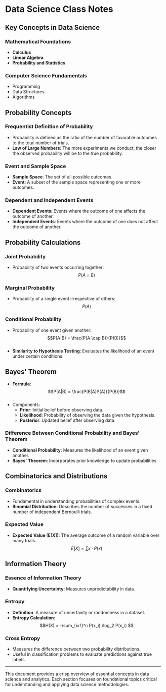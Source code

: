 # Data Science Class Notes

## Key Concepts in Data Science
### Mathematical Foundations
- **Calculus**
- **Linear Algebra**
- **Probability and Statistics**

### Computer Science Fundamentals
- Programming
- Data Structures
- Algorithms

## Probability Concepts
### Frequentist Definition of Probability
- Probability is defined as the ratio of the number of favorable outcomes to the total number of trials.
- **Law of Large Numbers**: The more experiments we conduct, the closer the observed probability will be to the true probability.

### Event and Sample Space
- **Sample Space**: The set of all possible outcomes.
- **Event**: A subset of the sample space representing one or more outcomes.

### Dependent and Independent Events
- **Dependent Events**: Events where the outcome of one affects the outcome of another.
- **Independent Events**: Events where the outcome of one does not affect the outcome of another.

## Probability Calculations
### Joint Probability
- Probability of two events occurring together: $$P(A \cap B)$$

### Marginal Probability
- Probability of a single event irrespective of others: $$P(A)$$

### Conditional Probability
- Probability of one event given another: $$P(A|B) = \frac{P(A \cap B)}{P(B)}$$.
- **Similarity to Hypothesis Testing**: Evaluates the likelihood of an event under certain conditions.

## Bayes' Theorem
- **Formula**: $$P(A|B) = \frac{P(B|A)P(A)}{P(B)}$$.
- Components:
  - **Prior**: Initial belief before observing data.
  - **Likelihood**: Probability of observing the data given the hypothesis.
  - **Posterior**: Updated belief after observing data.

### Difference Between Conditional Probability and Bayes' Theorem
- **Conditional Probability**: Measures the likelihood of an event given another.
- **Bayes' Theorem**: Incorporates prior knowledge to update probabilities.

## Combinatorics and Distributions
### Combinatorics
- Fundamental in understanding probabilities of complex events.
- **Binomial Distribution**: Describes the number of successes in a fixed number of independent Bernoulli trials.

### Expected Value
- **Expected Value (E[X])**: The average outcome of a random variable over many trials.
  $$E[X] = \sum{x \cdot P(x)}$$

## Information Theory
### Essence of Information Theory
- **Quantifying Uncertainty**: Measures unpredictability in data.

### Entropy
- **Definition**: A measure of uncertainty or randomness in a dataset.
- **Entropy Calculation**:
  $$H(X) = -\sum_{i=1}^n P(x_i) \log_2 P(x_i) $$

### Cross Entropy
- Measures the difference between two probability distributions.
- Useful in classification problems to evaluate predictions against true labels.

---

This document provides a crisp overview of essential concepts in data science and analytics. Each section focuses on foundational topics critical for understanding and applying data science methodologies.


